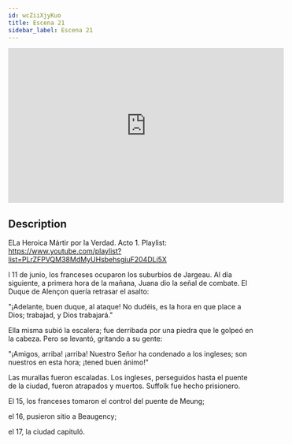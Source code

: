 ```yaml
---
id: wcZiiXjyKuo
title: Escena 21
sidebar_label: Escena 21
---
```


<iframe
  width="560"
  height="315"
  src="https://www.youtube.com/embed/wcZiiXjyKuo"
  title="YouTube video player"
  frameborder="0"
  allow="accelerometer; autoplay; clipboard-write; encrypted-media; gyroscope; picture-in-picture; web-share"
  referrerpolicy="strict-origin-when-cross-origin"
  allowfullscreen
></iframe>

## Description

ELa Heroica Mártir por la Verdad. Acto 1.
Playlist: https://www.youtube.com/playlist?list=PLrZFPVQM38MdMyUHsbehsgiuF204DLi5X

l 11 de junio, los franceses ocuparon los suburbios de Jargeau. Al día siguiente, a primera hora de la mañana, Juana dio la señal de combate. El Duque de Alençon quería retrasar el asalto:

"¡Adelante, buen duque, al ataque! No dudéis, es la hora en que place a Dios; trabajad, y Dios trabajará."

Ella misma subió la escalera; fue derribada por una piedra que le golpeó en la cabeza. Pero se levantó, gritando a su gente:

"¡Amigos, arriba! ¡arriba! Nuestro Señor ha condenado a los ingleses; son nuestros en esta hora; ¡tened buen ánimo!"

Las murallas fueron escaladas. Los ingleses, perseguidos hasta el puente de la ciudad, fueron atrapados y muertos. Suffolk fue hecho prisionero.

El 15, los franceses tomaron el control del puente de Meung;

el 16, pusieron sitio a Beaugency;

el 17, la ciudad capituló.
